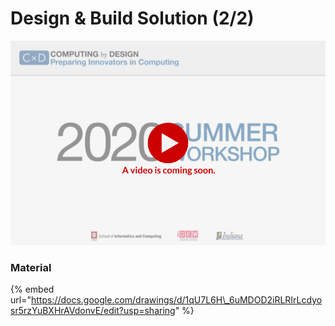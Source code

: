 # Design & Build Solution \(2/2\)

![](../../.gitbook/assets/vidcoming-welcome.png)

### Material

{% embed url="https://docs.google.com/drawings/d/1qU7L6H\_6uMDOD2iRLRIrLcdyosr5rzYuBXHrAVdonvE/edit?usp=sharing" %}



